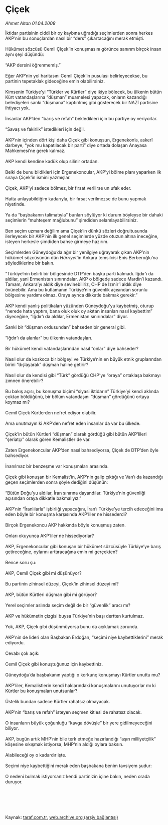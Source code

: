 # Çiçek

*Ahmet Altan 01.04.2009*

<div class="taraf_structure_2col_1zq">
<div class="margen_n">



 <p>İktidar partisinin ciddi bir oy kaybına uğradığı seçimlerden sonra herkes AKP’nin bu sonuçlardan nasıl bir “ders” çıkartacağını merak etmişti. <br/><br/>Hükümet sözcüsü Cemil Çiçek’in konuşmasını görünce sanırım birçok insan aynı şeyi düşündü:<br/><br/>“AKP dersini öğrenmemiş.” <br/><br/>Eğer AKP’nin yol haritasını Cemil Çiçek’in pusulası belirleyecekse, bu partinin tepetaklak gideceğine emin olabilirsiniz. <br/><br/>Kimsenin Türkiye’yi “Türkler ve Kürtler” diye ikiye bölecek, bu ülkenin bütün Kürt vatandaşlarına “düşman” muamelesi yapacak, onların kazandığı belediyeleri sanki “düşmana” kaptırılmış gibi gösterecek bir NAZİ partisine ihtiyacı yok. <br/><br/>İnsanlar AKP’den “barış ve refah” bekledikleri için bu partiye oy veriyorlar. <br/><br/>“Savaş ve fakirlik” istedikleri için değil. <br/><br/>AKP’nin içinden dört kişi daha Çiçek gibi konuşsun, Ergenekon’a, askerî darbeye, “yok mu kapatılacak bir parti” diye ortada dolaşan Anayasa Mahkemesi’ne gerek kalmaz. <br/><br/>AKP kendi kendine kadük olup silinir ortadan. <br/><br/>Belki de bunu bildikleri için Ergenekoncular, AKP’yi bölme planı yaparken ilk sıraya Çiçek’in ismini yazmışlar. <br/><br/>Çiçek, AKP’yi sadece bölmez, bir fırsat verilirse un ufak eder. <br/><br/>Hatta anlayabildiğim kadarıyla, bir fırsat verilmezse de bunu yapmak niyetinde. <br/><br/>Ya da “başbakanın talimatıyla” bunları söylüyor ki durum böyleyse bir dahaki seçimlerin “muhteşem mağlubunu” şimdiden selamlayabilirsiniz. <br/><br/>Ben seçim uzmanı değilim ama Çiçek’in dünkü sözleri doğrultusunda ilerleyecek bir AKP’nin ilk genel seçimlerde yüzde otuzun altına ineceğine, isteyen herkesle şimdiden bahse girmeye hazırım. <br/><br/>Seçimlerden Güneydoğu’da ağır bir yenilgiye uğrayarak çıkan AKP’nin hükümet sözcüsünün dün <i>Hürriyet</i>’in Ankara temsilcisi Enis Berberoğlu’na söylediklerine bir bakın. <br/><br/>“Türkiye’nin belirli bir bölgesinde DTP’den başka parti kalmadı. Iğdır’ı da aldılar, yani Ermenistan sınırındalar. AKP o bölgede sadece Mardin’i kazandı. Tamam, Ankara’yı aldık diye sevinebiliriz, CHP de İzmir’i aldık diye övünebilir. Ama bu kutlamanın Türkiye’nin güvenlik açısından sorunlu bölgesine yardımı olmaz. Oraya ayrıca dikkatle bakmak gerekir.” <br/><br/>AKP kendi yanlış politikaları yüzünden Güneydoğu’yu kaybetmiş, oturup “nerede hata yaptım, bana oluk oluk oy akıtan insanları nasıl kaybettim” diyeceğine, “Iğdır’ı da aldılar, Ermenistan sınırındalar” diyor. <br/><br/>Sanki bir “düşman ordusundan” bahseden bir general gibi. <br/><br/>“Iğdır’ı da alanlar” bu ülkenin vatandaşları. <br/><br/>Bir hükümet kendi vatandaşlarından nasıl “onlar” diye bahseder? <br/><br/>Nasıl olur da koskoca bir bölgeyi ve Türkiye’nin en büyük etnik gruplarından birini “dışlayarak” düşman haline getirir?<br/><br/>Nasıl olur da kendisi gibi “Türk” gördüğü CHP’ye “oraya” ortaklaşa bakmayı zımnen önerebilir? <br/><br/>Bu bakış açısı, bu konuşma biçimi “siyasi iktidarın” Türkiye’yi kendi aklında çoktan böldüğünü, bir bölüm vatandaşını “düşman” gördüğünü ortaya koymaz mı? <br/><br/>Cemil Çiçek Kürtlerden nefret ediyor olabilir. <br/><br/>Ama unutmayın ki AKP’den nefret eden insanlar da var bu ülkede. <br/><br/>Çiçek’in bütün Kürtleri “düşman” olarak gördüğü gibi bütün AKP’lileri “şeriatçı” olarak gören Kemalistler de var. <br/><br/>Zaten Ergenekoncular AKP’den nasıl bahsediyorsa, Çiçek de DTP’den öyle bahsediyor. <br/><br/>İnanılmaz bir benzeşme var konuşmaları arasında. <br/><br/>Çiçek gibi konuşan bir Kemalist’in, AKP’nin galip çıktığı ve Van’ı da kazandığı geçen seçimlerden sonra şöyle dediğini düşünün: <br/><br/>“Bütün Doğu’yu aldılar, İran sınırına dayandılar. Türkiye’nin güvenliği açısından oraya dikkatle bakmalıyız.” <br/><br/>AKP’nin “İranlılarla” işbirliği yapacağını, İran’ı Türkiye’ye tercih edeceğini ima eden böyle bir konuşma karşısında AKP’liler ne hissederdi? <br/><br/>Birçok Ergenekoncu AKP hakkında böyle konuşmuş zaten. <br/><br/>Onları okuyunca AKP’liler ne hissediyorlar? <br/><br/>AKP, Ergenekoncular gibi konuşan bir hükümet sözcüsüyle Türkiye’ye barış getireceğine, oylarını arttıracağına emin mi gerçekten? <br/><br/>Bence soru şu: <br/><br/>AKP, Cemil Çiçek gibi mi düşünüyor? <br/><br/>Bu partinin zihinsel düzeyi, Çiçek’in zihinsel düzeyi mi? <br/><br/>AKP, bütün Kürtleri düşman gibi mi görüyor? <br/><br/>Yerel seçimler aslında seçim değil de bir “güvenlik” aracı mı? <br/><br/>AKP ve hükümetin çizgisi buysa Türkiye’nin başı dertten kurtulmaz. <br/><br/>Yok, AKP, Çiçek gibi düşünmüyorsa bunu da açıklamak zorunda. <br/><br/>AKP’nin de lideri olan Başbakan Erdoğan, “seçimi niye kaybettiklerini” merak ediyordu.<br/><br/>Cevabı çok açık: <br/><br/>Cemil Çiçek gibi konuştuğunuz için kaybettiniz. <br/><br/>Güneydoğu’da başbakanın yaptığı o korkunç konuşmayı Kürtler unuttu mu? <br/><br/>AKP’liler, Kemalistlerin kendi haklarındaki konuşmalarını unutuyorlar mı ki Kürtler bu konuşmaları unutsunlar? <br/><br/>Üstelik bundan sadece Kürtler rahatsız olmayacak. <br/><br/>AKP’nin “barış ve refah” isteyen seçmen kitlesi de rahatsız olacak. <br/><br/>O insanların büyük çoğunluğu “kavga dövüşle” bir yere gidilmeyeceğini biliyor. <br/><br/>AKP, bugün artık MHP’nin bile terk etmeğe hazırlandığı “aşırı milliyetçilik” köşesine sıkışmak istiyorsa, MHP’nin aldığı oylara baksın. <br/><br/>Alabileceği oy o kadardır işte. <br/><br/>Seçimi niye kaybettiğini merak eden başbakana benim tavsiyem şudur: <br/><br/>O nedeni bulmak istiyorsanız kendi partinizin içine bakın, neden orada duruyor.</p>
<br/>
<br/>
<br/>



<br/>


<div id="taraf_not">
</div>

</div>


</div>

Kaynak: [taraf.com.tr](http://www.taraf.com.tr:80/makale/4796.htm), [web.archive.org (arşiv bağlantısı)](http://web.archive.org/web/20090905090117/http://www.taraf.com.tr:80/makale/4796.htm)

